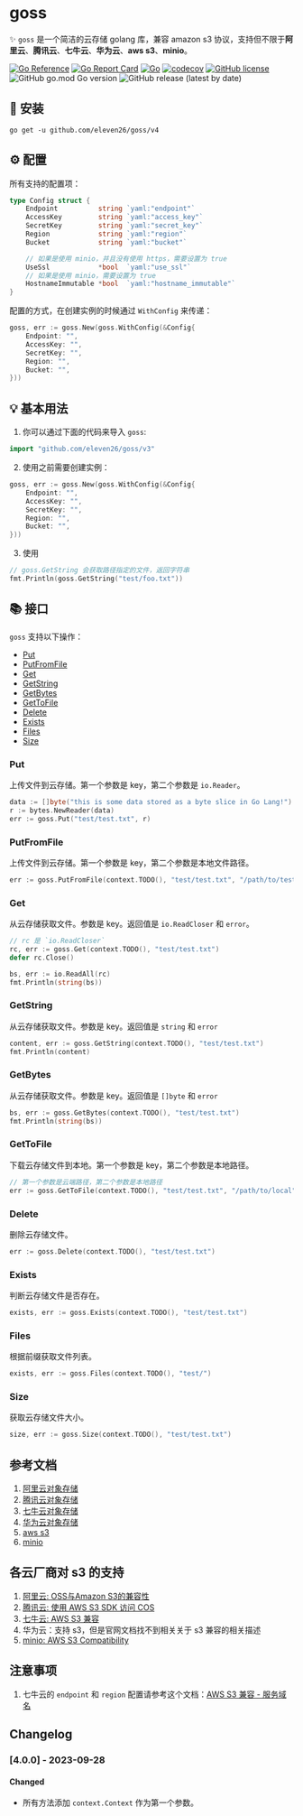 # goss

✨ `goss` 是一个简洁的云存储 golang 库，兼容 amazon s3 协议，支持但不限于**阿里云**、**腾讯云**、**七牛云**、**华为云**、**aws s3**、**minio**。

[![Go Reference](https://pkg.go.dev/badge/github.com/eleven26/goss/v3.svg)](https://pkg.go.dev/github.com/eleven26/goss/v3)
[![Go Report Card](https://goreportcard.com/badge/github.com/eleven26/goss/v3)](https://goreportcard.com/report/github.com/eleven26/goss/v3)
[![Go](https://github.com/eleven26/goss/actions/workflows/go.yml/badge.svg)](https://github.com/eleven26/goss/actions/workflows/go.yml)
[![codecov](https://codecov.io/gh/eleven26/goss/branch/main/graph/badge.svg?token=UU4lLD2n4k)](https://codecov.io/gh/eleven26/goss)
[![GitHub license](https://img.shields.io/github/license/eleven26/goss)](https://github.com/eleven26/goss/blob/main/LICENSE)
![GitHub go.mod Go version](https://img.shields.io/github/go-mod/go-version/eleven26/goss)
![GitHub release (latest by date)](https://img.shields.io/github/v/release/eleven26/goss)


## 🚀 安装

```shell
go get -u github.com/eleven26/goss/v4
```


## ⚙️ 配置

所有支持的配置项：

```go
type Config struct {
    Endpoint          string `yaml:"endpoint"`
    AccessKey         string `yaml:"access_key"`
    SecretKey         string `yaml:"secret_key"`
    Region            string `yaml:"region"`
    Bucket            string `yaml:"bucket"`

    // 如果是使用 minio，并且没有使用 https，需要设置为 true
    UseSsl            *bool  `yaml:"use_ssl"`
    // 如果是使用 minio，需要设置为 true
    HostnameImmutable *bool  `yaml:"hostname_immutable"`
}
```

配置的方式，在创建实例的时候通过 `WithConfig` 来传递：

```go
goss, err := goss.New(goss.WithConfig(&Config{
    Endpoint: "",
    AccessKey: "",
    SecretKey: "",
    Region: "",
    Bucket: "",
}))
```


## 💡 基本用法

1. 你可以通过下面的代码来导入 `goss`:

```go
import "github.com/eleven26/goss/v3"
```

2. 使用之前需要创建实例：

```go
goss, err := goss.New(goss.WithConfig(&Config{
    Endpoint: "",
    AccessKey: "",
    SecretKey: "",
    Region: "",
    Bucket: "",
}))
```

3. 使用

```go
// goss.GetString 会获取路径指定的文件，返回字符串
fmt.Println(goss.GetString("test/foo.txt"))
```


## 📚 接口

`goss` 支持以下操作：

- [Put](#Put)
- [PutFromFile](#PutFromFile)
- [Get](#Get)
- [GetString](#GetString)
- [GetBytes](#GetBytes)
- [GetToFile](#GetToFile)
- [Delete](#Delete)
- [Exists](#Exists)
- [Files](#Files)
- [Size](#Size)

### Put

上传文件到云存储。第一个参数是 key，第二个参数是 `io.Reader`。

```go
data := []byte("this is some data stored as a byte slice in Go Lang!")
r := bytes.NewReader(data)
err := goss.Put("test/test.txt", r)
```

### PutFromFile

上传文件到云存储。第一个参数是 key，第二个参数是本地文件路径。

```go
err := goss.PutFromFile(context.TODO(), "test/test.txt", "/path/to/test.txt")
```

### Get

从云存储获取文件。参数是 key。返回值是 `io.ReadCloser` 和 `error`。

```go
// rc 是 `io.ReadCloser`
rc, err := goss.Get(context.TODO(), "test/test.txt")
defer rc.Close()

bs, err := io.ReadAll(rc)
fmt.Println(string(bs))
```

### GetString

从云存储获取文件。参数是 key。返回值是 `string` 和 `error`

```go
content, err := goss.GetString(context.TODO(), "test/test.txt")
fmt.Println(content)
```

### GetBytes

从云存储获取文件。参数是 key。返回值是 `[]byte` 和 `error`

```go
bs, err := goss.GetBytes(context.TODO(), "test/test.txt")
fmt.Println(string(bs))
```

### GetToFile

下载云存储文件到本地。第一个参数是 key，第二个参数是本地路径。

```go
// 第一个参数是云端路径，第二个参数是本地路径
err := goss.GetToFile(context.TODO(), "test/test.txt", "/path/to/local")
```

### Delete

删除云存储文件。

```go
err := goss.Delete(context.TODO(), "test/test.txt")
```

### Exists

判断云存储文件是否存在。

```go
exists, err := goss.Exists(context.TODO(), "test/test.txt")
```

### Files

根据前缀获取文件列表。

```go
exists, err := goss.Files(context.TODO(), "test/")
```

### Size

获取云存储文件大小。

```go
size, err := goss.Size(context.TODO(), "test/test.txt")
```

## 参考文档

1. [阿里云对象存储](https://help.aliyun.com/product/31815.html)
2. [腾讯云对象存储](https://cloud.tencent.com/document/product/436)
3. [七牛云对象存储](https://developer.qiniu.com/kodo)
4. [华为云对象存储](https://support.huaweicloud.com/obs/index.html)
5. [aws s3](https://docs.aws.amazon.com/sdk-for-go/api/service/s3/)
6. [minio](https://github.com/minio/minio)

## 各云厂商对 s3 的支持

1. [阿里云: OSS与Amazon S3的兼容性](https://help.aliyun.com/document_detail/389025.html)
2. [腾讯云: 使用 AWS S3 SDK 访问 COS](https://cloud.tencent.com/document/product/436/37421)
3. [七牛云: AWS S3 兼容](https://developer.qiniu.com/kodo/4086/aws-s3-compatible)
4. 华为云：支持 s3，但是官网文档找不到相关关于 s3 兼容的相关描述
5. [minio: AWS S3 Compatibility](https://min.io/product/s3-compatibility)

## 注意事项

1. 七牛云的 `endpoint` 和 `region` 配置请参考这个文档：[AWS S3 兼容 - 服务域名](https://developer.qiniu.com/kodo/4088/s3-access-domainname)

## Changelog

### [4.0.0] - 2023-09-28

#### Changed

- 所有方法添加 `context.Context` 作为第一个参数。
